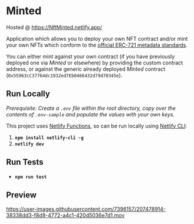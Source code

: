 # Minted

Hosted @ https://NftMinted.netlify.app/

Application which allows you to deploy your own NFT contract and/or mint your own NFTs which conform to the [official ERC-721 metadata standards](https://github.com/ethereum/EIPs/blob/master/EIPS/eip-721.md).

You can either mint against your own contract (if you have previously deployed one via *Minted* or elsewhere) by providing the custom contract address, or against the generic already deployed *Minted* contract (`0x55963cC37764dc1932ed7Eb0466432d79d70345e`).

## Run Locally

_Prerequisite: Create a `.env` file within the root directory, copy over the contents of `.env-sample` and populate the values with your own keys._

This project uses [Netlify Functions](https://www.netlify.com/products/functions/), so can be run locally using [Netlify CLI](https://www.netlify.com/products/cli/):

1. **`npm install netlify-cli -g`**
2. **`netlify dev`**

## Run Tests

- **`npm run test`**

## Preview

https://user-images.githubusercontent.com/7396157/207478914-38338dd3-f8d8-4772-a4c1-420d5036e7d1.mov

